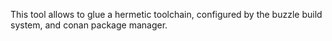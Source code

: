 
This tool allows to glue a hermetic toolchain, configured by the buzzle build system, and conan package manager.
